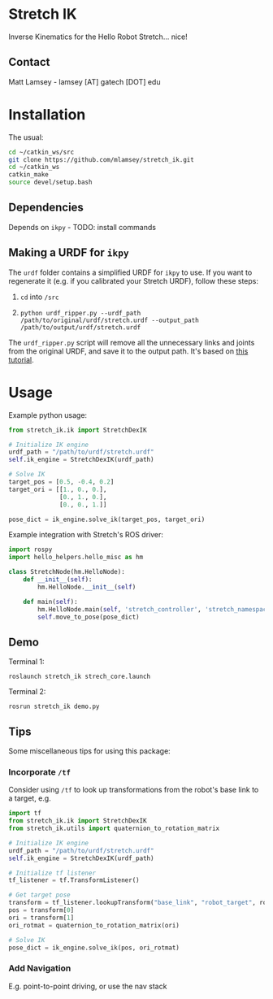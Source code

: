 # Stretch IK

Inverse Kinematics for the Hello Robot Stretch... nice!

## Contact

Matt Lamsey - lamsey [AT] gatech [DOT] edu

# Installation

The usual:

```bash
cd ~/catkin_ws/src
git clone https://github.com/mlamsey/stretch_ik.git
cd ~/catkin_ws
catkin_make
source devel/setup.bash
```

## Dependencies

Depends on `ikpy` - TODO: install commands

## Making a URDF for `ikpy`

The `urdf` folder contains a simplified URDF for `ikpy` to use. If you want to regenerate it (e.g. if you calibrated your Stretch URDF), follow these steps:

1. `cd` into `/src`

2. `python urdf_ripper.py --urdf_path /path/to/original/urdf/stretch.urdf --output_path /path/to/output/urdf/stretch.urdf`

The `urdf_ripper.py` script will remove all the unnecessary links and joints from the original URDF, and save it to the output path. It's based on [this tutorial](https://github.com/hello-robot/stretch_tutorials/blob/master/stretch_body/jupyter/inverse_kinematics.ipynb).

# Usage

Example python usage:
```python
from stretch_ik.ik import StretchDexIK

# Initialize IK engine
urdf_path = "/path/to/urdf/stretch.urdf"
self.ik_engine = StretchDexIK(urdf_path)

# Solve IK
target_pos = [0.5, -0.4, 0.2]
target_ori = [[1., 0., 0.],
              [0., 1., 0.],
              [0., 0., 1.]]

pose_dict = ik_engine.solve_ik(target_pos, target_ori)
```

Example integration with Stretch's ROS driver:

```python
import rospy
import hello_helpers.hello_misc as hm

class StretchNode(hm.HelloNode):
    def __init__(self):
        hm.HelloNode.__init__(self)

    def main(self):
        hm.HelloNode.main(self, 'stretch_controller', 'stretch_namespace', wait_for_first_pointcloud=False)
        self.move_to_pose(pose_dict)
```

## Demo

Terminal 1:

`roslaunch stretch_ik strech_core.launch`

Terminal 2:

`rosrun stretch_ik demo.py`

## Tips

Some miscellaneous tips for using this package:

### Incorporate `/tf`

Consider using `/tf` to look up transformations from the robot's base link to a target, e.g.

```python
import tf
from stretch_ik.ik import StretchDexIK
from stretch_ik.utils import quaternion_to_rotation_matrix

# Initialize IK engine
urdf_path = "/path/to/urdf/stretch.urdf"
self.ik_engine = StretchDexIK(urdf_path)

# Initialize tf listener
tf_listener = tf.TransformListener()

# Get target pose
transform = tf_listener.lookupTransform("base_link", "robot_target", rospy.Time(0.))
pos = transform[0]
ori = transform[1]
ori_rotmat = quaternion_to_rotation_matrix(ori)

# Solve IK
pose_dict = ik_engine.solve_ik(pos, ori_rotmat)
```
### Add Navigation

E.g. point-to-point driving, or use the nav stack
